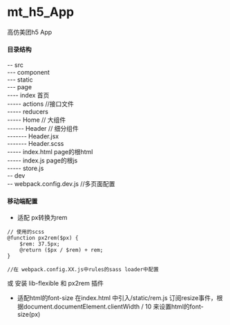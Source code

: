 # mt_h5_App
高仿美团h5 App

#### 目录结构
-- src <br/>
--- component <br/>
--- static <br/>
--- page <br/>
---- index 首页 <br/>
----- actions  //接口文件<br/>
----- reducers <br />
----- Home // 大组件 <br />
------ Header // 细分组件<br />
------- Header.jsx <br />
------- Header.scss <br />
----- index.html page的根html <br/>
----- index.js page的根js <br/>
----- store.js  <br/>
-- dev <br/>
-- webpack.config.dev.js //多页面配置 <br/>

#### 移动端配置
- 适配 px转换为rem
```
// 使用的scss
@function px2rem($px) {
    $rem: 37.5px;
    @return ($px / $rem) + rem;
}

//在 webpack.config.XX.js中rules的sass loader中配置
```
或
安装 lib-flexible 和 px2rem 插件

- 适配html的font-size
在index.html 中引入/static/rem.js
订阅resize事件，根据document.documentElement.clientWidth / 10 来设置html的font-size(px)